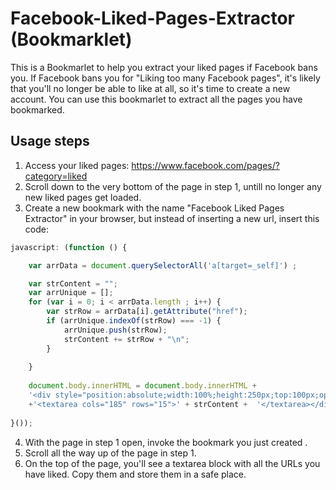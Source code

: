 # Facebook-Liked-Pages-Extractor (Bookmarklet)
This is a Bookmarlet to help you extract your liked pages if Facebook bans you.
If Facebook bans you for "Liking too many Facebook pages", it's likely that you'll no longer be able to like at all, so it's time to create a new account. You can use this bookmarlet to extract all the pages you have bookmarked.

## Usage steps
1. Access your liked pages:  https://www.facebook.com/pages/?category=liked
2. Scroll down to the very bottom of the page in step 1, untill no longer any new liked pages get loaded. 
3. Create a new bookmark with the name "Facebook Liked Pages Extractor" in your browser, but instead of inserting a new url, insert this code:
```javascript
javascript: (function () { 

	var arrData = document.querySelectorAll('a[target=_self]') ;

	var strContent = "";
	var arrUnique = [];
	for (var i = 0; i < arrData.length ; i++) {
		var strRow = arrData[i].getAttribute("href");
		if (arrUnique.indexOf(strRow) === -1) {
			arrUnique.push(strRow);
			strContent += strRow + "\n";
		}
		
	}
	
	document.body.innerHTML = document.body.innerHTML +
	'<div style="position:absolute;width:100%;height:250px;top:100px;opacity:0.9;z-index:10000;background:#29487d;text-align:center;">' +
	+'<textarea cols="185" rows="15">' + strContent +  '</textarea></div>' ;
  
}());
```
4. With the page in step 1 open, invoke the bookmark you just created .
5. Scroll all the way up of the page in step 1.
6. On the top of the page, you'll see a textarea block with all the URLs you have liked. Copy them and store them in a safe place.





